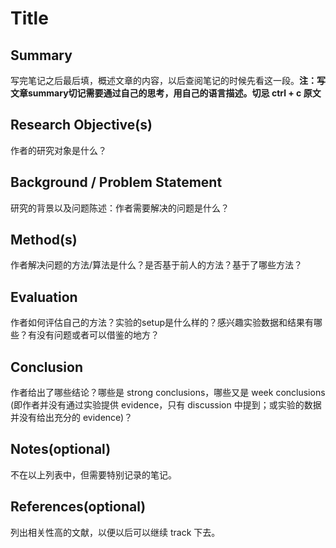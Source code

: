 # Title

## Summary

写完笔记之后最后填，概述文章的内容，以后查阅笔记的时候先看这一段。**注：写文章summary切记需要通过自己的思考，用自己的语言描述。切忌 ctrl + c 原文**

## Research Objective(s)

作者的研究对象是什么？

## Background / Problem Statement

研究的背景以及问题陈述：作者需要解决的问题是什么？

## Method(s)

作者解决问题的方法/算法是什么？是否基于前人的方法？基于了哪些方法？

## Evaluation

作者如何评估自己的方法？实验的setup是什么样的？感兴趣实验数据和结果有哪些？有没有问题或者可以借鉴的地方？

## Conclusion

作者给出了哪些结论？哪些是 strong conclusions，哪些又是 week conclusions (即作者并没有通过实验提供 evidence，只有 discussion 中提到；或实验的数据并没有给出充分的 evidence)？

## Notes(optional)

不在以上列表中，但需要特别记录的笔记。

## References(optional)

列出相关性高的文献，以便以后可以继续 track 下去。